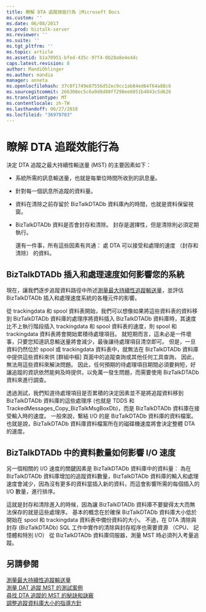 ```yaml
---
title: 瞭解 DTA 追蹤效能行為 |Microsoft Docs
ms.custom: ''
ms.date: 06/08/2017
ms.prod: biztalk-server
ms.reviewer: ''
ms.suite: ''
ms.tgt_pltfrm: ''
ms.topic: article
ms.assetid: b1a70951-bfed-435c-97f4-0b28a8e4e4dc
caps.latest.revision: 8
author: MandiOhlinger
ms.author: mandia
manager: anneta
ms.openlocfilehash: 37c0f1749e87556d52ec9cc1ab84ed64f64a88c6
ms.sourcegitcommit: 266308ec5c6a9d8d80ff298ee6051b4843c5d626
ms.translationtype: MT
ms.contentlocale: zh-TW
ms.lasthandoff: 06/27/2018
ms.locfileid: "36979703"
---
```

# <a name="understanding-dta-tracking-performance-behavior"></a>瞭解 DTA 追蹤效能行為
決定 DTA 追蹤之最大持續性輸送量 (MST) 的主要因素如下：  
  
- 系統所需的訊息輸送量，也就是每單位時間所收到的訊息量。  
  
- 針對每一個訊息所追蹤的資料量。  
  
- 資料在清除之前存留於 BizTalkDTADb 資料庫內的時間，也就是資料保留視窗。  
  
- BizTalkDTADb 資料是否會封存和清除。 封存是選擇性，但是清除則必須定期執行。  
  
  還有一件事，所有這些因素有共通： 處 DTA 可以接受和處理的速度 （封存和清除） 的資料。  
  
## <a name="how-the-biztalkdtadb-insert-and-processing-speed-affects-your-system"></a>BizTalkDTADb 插入和處理速度如何影響您的系統  
 現在，讓我們逐步追蹤資料路徑中所述[測量最大持續性追蹤輸送量](../core/measuring-maximum-sustainable-tracking-throughput.md)，並評估 BizTalkDTADb 插入和處理速度系統的各種元件的影響。  
  
 從 trackingdata 和 spool 資料表開始，我們可以想像如果將這些資料表的資料移到 BizTalkDTADb 資料庫的處理序將資料插入 BizTalkDTADb 資料庫時，其速度比不上執行階段插入 trackingdata 和 spool 資料表的速度，則 spool 和 trackingdata 資料表將會開始累積待處理項目。 就短期而言，這未必是一件壞事，只要您知道訊息輸送量將會減少，最後讓待處理項目清空即可。 但是，一旦資料仍然位於 spool 或 trackingdata 資料表中，就無法在 BizTalkDTADb 資料庫中提供這些資料來供 [群組中樞] 頁面中的追蹤查詢或其他任何工具查詢，  因此，無法用這些資料來解決問題。 因此，任何預期的待處理項目期間必須要夠短，好讓追蹤的資訊依然能夠及時提供，以免萬一發生問題，而需要使用 BizTalkDTADb 資料來進行調查。  
  
 透過測試，我們知道待處理項目是否累積的決定因素並不是將追蹤資料移到 BizTalkDTADb 資料庫的這些處理序 (也就是 TDDS 和 TrackedMessages_Copy_BizTalkMsgBoxDb)，而是 BizTalkDTADb 資料庫在接受輸入時的速度。 一般來說，繫結 I/O 的是 BizTalkDTADb 資料庫的資料檔案。 也就是說，BizTalkDTADb 資料庫資料檔案所在的磁碟機速度將會決定整體 DTA 的速度。  
  
## <a name="how-the-amount-of-data-in-biztalkdtadb-affects-io-speed"></a>BizTalkDTADb 中的資料數量如何影響 I/O 速度  
 另一個相關的 I/O 速度的關鍵因素是 BizTalkDTADb 資料庫中的資料量： 為在 BizTalkDTADb 資料庫增加的追蹤資料數量，BizTalkDTADb 資料庫的輸入和處理速度會減少，因為沒有更多的資料當插入新的資料，而這會影響所需的每個插入的 I/O 數量，進行排序。  
  
 這就是封存和清除進入的時候，因為讓 BizTalkDTADb 資料庫不要變得太大而無法保存的就是這些處理序。 基本的概念在於確保 BizTalkDTADb 資料庫大小低於開始在 spool 和 trackingdata 資料表中備份資料的大小。 不過，在 DTA 清除與封存 (BizTalkDTADb) SQL 工作中實作的清除與封存程序也需要資源 （CPU、 記憶體和特別 I/O） 從 BizTalkDTADb 資料庫伺服器，測量 MST 時必須列入考量追蹤。  
  
## <a name="see-also"></a>另請參閱  
 [測量最大持續性追蹤輸送量](../core/measuring-maximum-sustainable-tracking-throughput.md)   
 [測量 DAT 追蹤 MST 的測試案例](../core/test-scenarios-for-measuring-mst-of-dta-tracking.md)   
 [尋找 DTA 追蹤的 MST 的秘訣和訣竅](../core/tips-and-tricks-for-finding-mst-of-dta-tracking.md)   
 [調整追蹤資料庫大小的指導方針](../core/tracking-database-sizing-guidelines.md)